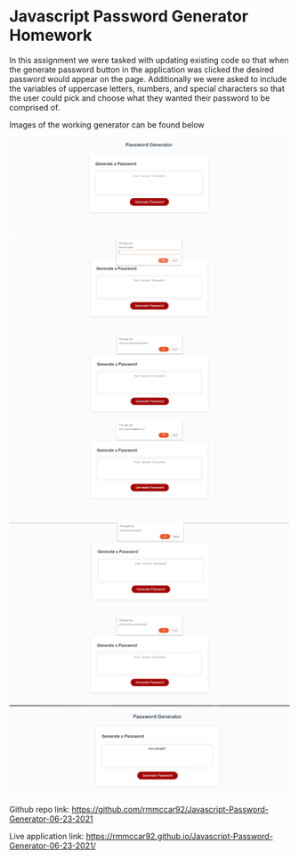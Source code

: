 # Javascript Password Generator Homework

In this assignment we were tasked with updating existing code so that when the generate password button in the application was clicked the desired password would appear on the page. Additionally we were asked to include the variables of uppercase letters, numbers, and special characters so that the user could pick and choose what they wanted their password to be comprised of. 

Images of the working generator can be found below

![Generator Page on load](https://github.com/rmmccar92/Javascript-Password-Generator-06-23-2021/blob/main/Assets/images/JSPG1.JPG?raw=true)
![First Prompt asking for Password Length](https://github.com/rmmccar92/Javascript-Password-Generator-06-23-2021/blob/main/Assets/images/JSPG5.JPG?raw=true)
![Special Character Prompt](https://github.com/rmmccar92/Javascript-Password-Generator-06-23-2021/blob/main/Assets/images/JSPG2.JPG?raw=true)
![Uppercase Prompt](https://github.com/rmmccar92/Javascript-Password-Generator-06-23-2021/blob/main/Assets/images/JSPG6.JPG?raw=true)
![Number Prompt](https://github.com/rmmccar92/Javascript-Password-Generator-06-23-2021/blob/main/Assets/images/JSPG7.JPG?raw=true)
![Lowercase Prompt](https://github.com/rmmccar92/Javascript-Password-Generator-06-23-2021/blob/main/Assets/images/JSPG4.JPG?raw=true)
![Output](https://github.com/rmmccar92/Javascript-Password-Generator-06-23-2021/blob/main/Assets/images/JSPG3.JPG?raw=true)

Github repo link: https://github.com/rmmccar92/Javascript-Password-Generator-06-23-2021

Live application link: https://rmmccar92.github.io/Javascript-Password-Generator-06-23-2021/
